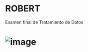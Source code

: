 # ROBERT
Examen final de Tratamiento de Datos

# ![image](https://github.com/rogra4813/ROBERT/assets/144501789/f72b4098-ea8a-495e-a477-072a52fe8604)

